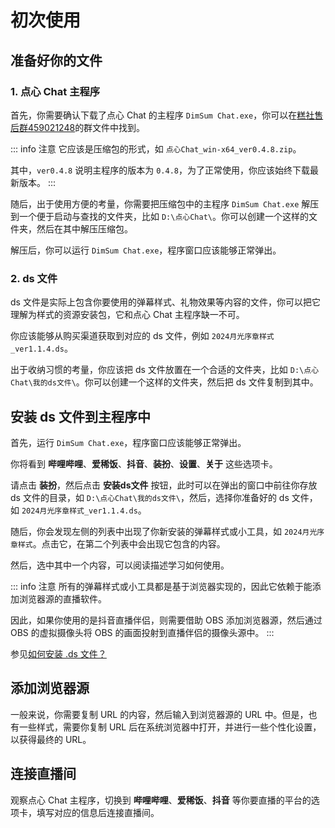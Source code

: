 # 初次使用

## 准备好你的文件

### 1. 点心 Chat 主程序

首先，你需要确认下载了点心 Chat 的主程序 `DimSum Chat.exe`，你可以在[糕社售后群459021248](https://qm.qq.com/q/5EdvAgUkHC)的群文件中找到。

::: info 注意
它应该是压缩包的形式，如 `点心Chat_win-x64_ver0.4.8.zip`。

其中，`ver0.4.8` 说明主程序的版本为 `0.4.8`，为了正常使用，你应该始终下载最新版本。
:::

随后，出于使用方便的考量，你需要把压缩包中的主程序 `DimSum Chat.exe` 解压到一个便于启动与查找的文件夹，比如 `D:\点心Chat\`。你可以创建一个这样的文件夹，然后在其中解压压缩包。

解压后，你可以运行 `DimSum Chat.exe`，程序窗口应该能够正常弹出。

### 2. ds 文件

ds 文件是实际上包含你要使用的弹幕样式、礼物效果等内容的文件，你可以把它理解为样式的资源安装包，它和点心 Chat 主程序缺一不可。

你应该能够从购买渠道获取到对应的 ds 文件，例如 `2024月光序章样式_ver1.1.4.ds`。

出于收纳习惯的考量，你应该把 ds 文件放置在一个合适的文件夹，比如 `D:\点心Chat\我的ds文件\`。你可以创建一个这样的文件夹，然后把 ds 文件复制到其中。

## 安装 ds 文件到主程序中

首先，运行 `DimSum Chat.exe`，程序窗口应该能够正常弹出。

你将看到 **哔哩哔哩**、**爱稀饭**、**抖音**、**装扮**、**设置**、**关于** 这些选项卡。

请点击 **装扮**，然后点击 **安装ds文件** 按钮，此时可以在弹出的窗口中前往你存放 ds 文件的目录，如 `D:\点心Chat\我的ds文件\`，然后，选择你准备好的 ds 文件，如 `2024月光序章样式_ver1.1.4.ds`。

随后，你会发现左侧的列表中出现了你新安装的弹幕样式或小工具，如 `2024月光序章样式`。点击它，在第二个列表中会出现它包含的内容。

然后，选中其中一个内容，可以阅读描述学习如何使用。

::: info 注意
所有的弹幕样式或小工具都是基于浏览器实现的，因此它依赖于能添加浏览器源的直播软件。

因此，如果你使用的是抖音直播伴侣，则需要借助 OBS 添加浏览器源，然后通过 OBS 的虚拟摄像头将 OBS 的画面投射到直播伴侣的摄像头源中。
:::

参见[如何安装 .ds 文件？](./faq.md#how-to-install-ds-file)

## 添加浏览器源

一般来说，你需要复制 URL 的内容，然后输入到浏览器源的 URL 中。但是，也有一些样式，需要你复制 URL 后在系统浏览器中打开，并进行一些个性化设置，以获得最终的 URL。

## 连接直播间

观察点心 Chat 主程序，切换到 **哔哩哔哩**、**爱稀饭**、**抖音** 等你要直播的平台的选项卡，填写对应的信息后连接直播间。